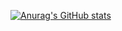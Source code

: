 
[![Anurag's GitHub stats](https://github-readme-stats.vercel.app/api?username=maiconwpassos)](https://github.com/anuraghazra/github-readme-stats)

